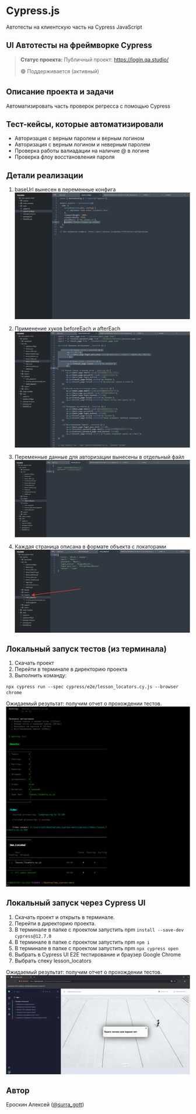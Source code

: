 # Cypress.js
Автотесты на клиентскую часть на Cypress JavaScript

<h2>UI Автотесты на фреймворке Cypress</h2>

> **Статус проекта:**
> Публичный проект: https://login.qa.studio/
> 
> 🟢 Поддерживается (активный) 

## Описание проекта и задачи
Автоматизировать часть проверок регресса с помощью Cypress

## Тест-кейсы, которые автоматизировали
* Авторизация с верным паролем и верным логином
* Авторизация c верным логином и неверным паролем
* Проверка работы валиадации на наличие @ в логине
* Проверка флоу восстановления пароля

## Детали реализации

1. baseUrl вынесен в переменные конфига
![image](https://raw.githubusercontent.com/AlexEr-QA/Cypress.js/refs/heads/main/1.png)

2. Применение хуков beforeEach и afterEach
![image](https://raw.githubusercontent.com/AlexEr-QA/Cypress.js/refs/heads/main/2.png)

3. Переменные данные для авторизации вынесены в отдельный файл
![image](https://raw.githubusercontent.com/AlexEr-QA/Cypress.js/refs/heads/main/3.png)

4. Каждая страница описана в формате объекта с локаторами
![image](https://raw.githubusercontent.com/AlexEr-QA/Cypress.js/refs/heads/main/4.png)

## Локальный запуск тестов (из терминала)
1. Скачать проект
2. Перейти в терминале в директорию проекта
2. Выполнить команду:
```
npx cypress run --spec cypress/e2e/lesson_locators.cy.js --browser chrome
```
Ожидаемый результат: получим отчет о прохождении тестов.
![image](https://raw.githubusercontent.com/AlexEr-QA/Cypress.js/refs/heads/main/5.png)


## Локальный запуск через Cypress UI
1. Скачать проект и открыть в терминале.
2. Перейти в директорию проекта.
3. В терминале в папке с проектом запустить npm `install --save-dev cypress@12.7.0`
4. В терминале в папке с проектом запустить npm `npm i`
5. В терминале в папке с проектом запустить npm `npx cypress open`
6. Выбрать в Cypress UI E2E тестирование и браузер Google Chrome
7. Выбрать спеку lesson_locators

Ожидаемый результат: получим отчет о прохождении тестов.
![image](https://raw.githubusercontent.com/AlexEr-QA/Cypress.js/refs/heads/main/6.png)


## Автор

Ероскин Алексей ([@surra_gott](https://t.me/surra_gott))
